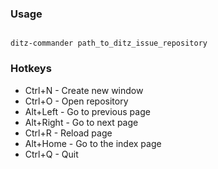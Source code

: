 ### Usage ###

```

ditz-commander path_to_ditz_issue_repository

```

### Hotkeys ###
  * Ctrl+N - Create new window
  * Ctrl+O - Open repository
  * Alt+Left - Go to previous page
  * Alt+Right - Go to next page
  * Ctrl+R - Reload page
  * Alt+Home - Go to the index page
  * Ctrl+Q - Quit
